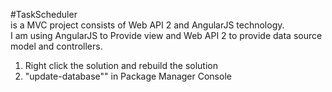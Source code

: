 #TaskScheduler  
is a MVC project consists of Web API 2 and AngularJS technology.  
I am using AngularJS to Provide view and Web API 2 to provide data source model and controllers. 

1. Right click the solution and rebuild the solution
2. "update-database"" in Package Manager Console
